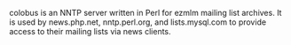 colobus is an NNTP server written in Perl for ezmlm mailing list archives. It is used by news.php.net, nntp.perl.org, and lists.mysql.com to provide access to their mailing lists via news clients.



